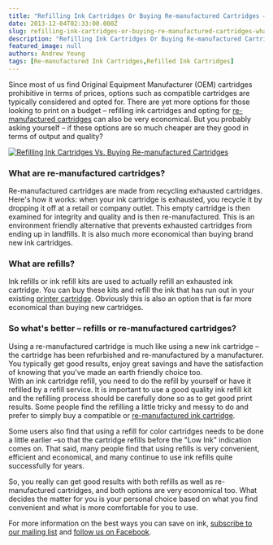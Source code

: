 ```yaml
---
title: "Refilling Ink Cartridges Or Buying Re-manufactured Cartridges – What's better and why?"
date: 2013-12-04T02:33:00.000Z
slug: refilling-ink-cartridges-or-buying-re-manufactured-cartridges-whats-better-and-why
description: "Refilling Ink Cartridges Or Buying Re-manufactured Cartridges – What's better and why?"
featured_image: null
authors: Andrew Yeung
tags: [Re-manufactured Ink Cartridges,Refilled Ink Cartridges]
---
```


Since most of us find Original Equipment Manufacturer (OEM) cartridges prohibitive in terms of prices, options such as compatible cartridges are typically considered and opted for. There are yet more options for those looking to print on a budget – refilling ink cartridges and opting for [re-manufactured cartridges](https://www.comboink.com/) can also be very economical. But you probably asking yourself – if these options are so much cheaper are they good in terms of output and quality? 

[![Refilling Ink Cartridges Vs. Buying Re-manufactured Cartridges](/blog/images/refilled-copy.png)](/blog/images/refilled-copy.png)

### What are re-manufactured cartridges?

Re-manufactured cartridges are made from recycling exhausted cartridges. Here's how it works: when your ink cartridge is exhausted, you recycle it by dropping it off at a retail or company outlet. This empty cartridge is then examined for integrity and quality and is then re-manufactured. This is an environment friendly alternative that prevents exhausted cartridges from ending up in landfills. It is also much more economical than buying brand new ink cartridges. 

### What are refills? 

Ink refills or ink refill kits are used to actually refill an exhausted ink cartridge. You can buy these kits and refill the ink that has run out in your existing [printer cartridge](https://www.comboink.com/). Obviously this is also an option that is far more economical than buying new cartridges. 

### So what's better – refills or re-manufactured cartridges? 

Using a re-manufactured cartridge is much like using a new ink cartridge – the cartridge has been refurbished and re-manufactured by a manufacturer. You typically get good results, enjoy great savings and have the satisfaction of knowing that you've made an earth friendly choice too.   
With an ink cartridge refill, you need to do the refill by yourself or have it refilled by a refill service. It is important to use a good quality ink refill kit and the refilling process should be carefully done so as to get good print results. Some people find the refilling a little tricky and messy to do and prefer to simply buy a compatible or [re-manufactured ink cartridge](https://www.comboink.com/).

Some users also find that using a refill for color cartridges needs to be done a little earlier –so that the cartridge refills before the "Low Ink" indication comes on. That said, many people find that using refills is very convenient, efficient and economical, and many continue to use ink refills quite successfully for years. 

So, you really can get good results with both refills as well as re-manufactured cartridges, and both options are very economical too. What decides the matter for you is your personal choice based on what you find convenient and what is more comfortable for you to use. 

For more information on the best ways you can save on ink, [subscribe to our mailing list](https://www.comboink.com/coupon) and [follow us on Facebook](https://www.facebook.com/comboink).